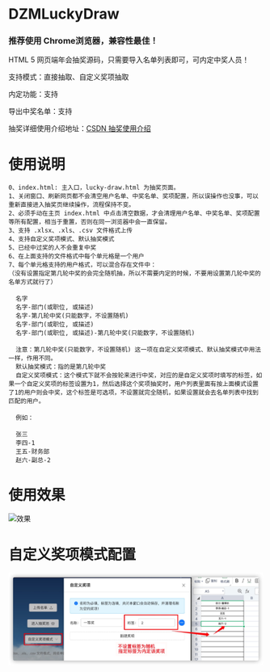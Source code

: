 # DZMLuckyDraw

### 推荐使用 Chrome浏览器，兼容性最佳！

HTML 5 网页端年会抽奖源码，只需要导入名单列表即可，可内定中奖人员！

支持模式：直接抽取、自定义奖项抽取

内定功能：支持

导出中奖名单：支持

抽奖详细使用介绍地址：[CSDN 抽奖使用介绍](https://blog.csdn.net/zz00008888/article/details/117024570)

# 使用说明

    0、index.html: 主入口，lucky-draw.html 为抽奖页面。
    1、关闭窗口、刷新网页都不会清空用户名单、中奖名单、奖项配置，所以误操作也没事，可以重新直接进入抽奖页继续操作，流程保持不变。
    2、必须手动在主页 index.html 中点击清空数据，才会清理用户名单、中奖名单、奖项配置等所有配置，相当于重置，否则在同一浏览器中会一直保留。
    3、支持 .xlsx、.xls、.csv 文件格式上传
    4、支持自定义奖项模式、默认抽奖模式
    5、已经中过奖的人不会重复中奖
    6、在上面支持的文件格式中每个单元格是一个用户
    7、每个单元格支持的用户格式，可以混合存在文件中：
    （没有设置指定第几轮中奖的会完全随机抽，所以不需要内定的时候，不要用设置第几轮中奖的名单方式就行了）

      名字
      名字-部门(或职位, 或描述)
      名字-第几轮中奖(只能数字，不设置随机)
      名字-部门(或职位, 或描述)
      名字-部门(或职位, 或描述)-第几轮中奖(只能数字，不设置随机)

      注意：第几轮中奖(只能数字，不设置随机) 这一项在自定义奖项模式、默认抽奖模式中用法一样，作用不同。
      默认抽奖模式：指的是第几轮中奖
      自定义奖项模式：这个模式下就不会按轮来进行中奖，对应的是自定义奖项时填写的标签，如果一个自定义奖项的标签设置为1，然后选择这个奖项抽奖时，用户列表里面有按上面模式设置了1的用户则会中奖，这个标签是可选项，不设置就完全随机，如果设置就会去名单列表中找到匹配的用户。

      例如：
      
      张三
      李四-1
      王五-财务部
      赵六-副总-2

# 使用效果

![效果](test.gif)

# 自定义奖项模式配置

![效果](custom.png)

  
